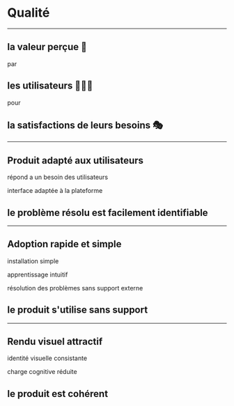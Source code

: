 # Qualité

---
<style scoped>
section {
    text-align: center
}
</style>

## la **valeur** perçue 👀

par

## les **utilisateurs** 👩‍👧‍👦

pour

## la **satisfactions** de leurs besoins 🎭️

---

## Produit **adapté** aux utilisateurs

répond a un besoin des utilisateurs

interface adaptée à la plateforme

## le problème **résolu** est facilement identifiable

---

## **Adoption** rapide et simple

installation simple

apprentissage intuitif

résolution des problèmes sans support externe

## le produit s'utilise **sans support**

---

## Rendu **visuel** attractif

identité visuelle consistante

charge cognitive réduite

## le produit est **cohérent**
